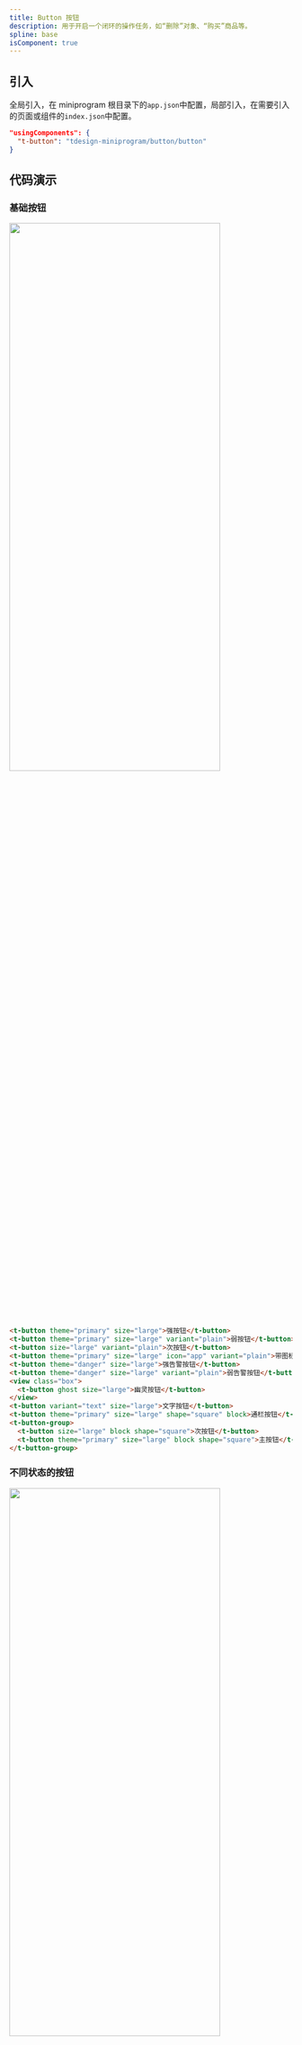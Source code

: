 ```yaml
---
title: Button 按钮
description: 用于开启一个闭环的操作任务，如“删除”对象、“购买”商品等。
spline: base
isComponent: true
---
```


## 引入

全局引入，在 miniprogram 根目录下的`app.json`中配置，局部引入，在需要引入的页面或组件的`index.json`中配置。

```json
"usingComponents": {
  "t-button": "tdesign-miniprogram/button/button"
}
```

## 代码演示

### 基础按钮

<img src="https://tdesign.gtimg.com/miniprogram/readme/button-1.png" width="375px" height="50%">

```html
<t-button theme="primary" size="large">强按钮</t-button>
<t-button theme="primary" size="large" variant="plain">弱按钮</t-button>
<t-button size="large" variant="plain">次按钮</t-button>
<t-button theme="primary" size="large" icon="app" variant="plain">带图标按钮</t-button>
<t-button theme="danger" size="large">强告警按钮</t-button>
<t-button theme="danger" size="large" variant="plain">弱告警按钮</t-button>
<view class="box">
  <t-button ghost size="large">幽灵按钮</t-button>
</view>
<t-button variant="text" size="large">文字按钮</t-button>
<t-button theme="primary" size="large" shape="square" block>通栏按钮</t-button>
<t-button-group>
  <t-button size="large" block shape="square">次按钮</t-button>
  <t-button theme="primary" size="large" block shape="square">主按钮</t-button>
</t-button-group>
```

### 不同状态的按钮

<img src="https://tdesign.gtimg.com/miniprogram/readme/button-2.png" width="375px" height="50%">

```html
<t-button theme="primary" size="large" disabled>强按钮</t-button>
<t-button theme="primary" size="large" variant="plain" disabled>弱按钮</t-button>
<t-button size="large" variant="plain" disabled>次按钮</t-button>
<t-button theme="primary" size="large" icon="app" disabled>带图标按钮</t-button>
<t-button theme="danger" size="large" disabled>强告警按钮</t-button>
<t-button theme="danger" size="large" variant="plain" disabled>弱告警按钮</t-button>
<view class="box">
  <t-button ghost size="large" disabled>幽灵按钮</t-button>
</view>
<t-button variant="text" size="large" disabled>文字按钮</t-button>
<t-button theme="primary" size="large" shape="square" block disabled>通栏按钮</t-button>
<t-button-group>
  <t-button size="large" shape="square" block disabled>次按钮</t-button>
  <t-button theme="primary" size="large" block shape="square" disabled>主按钮</t-button>
</t-button-group>
```

### 不同尺寸的按钮

<img src="https://tdesign.gtimg.com/miniprogram/readme/button-3.png" width="375px" height="50%">

```html
<t-button theme="primary" size="large">按钮 44</t-button>
<t-button theme="primary" style="margin-left: 16px">按钮 40</t-button>
<t-button theme="primary" size="small" style="margin-left: 16px">按钮 36</t-button>
```

## API
### Button Props

名称 | 类型 | 默认值 | 说明 | 必传
-- | -- | -- | -- | --
block | Boolean | false | 是否为块级元素 | N
content | String / Slot | - | 按钮内容 | N
disabled | Boolean | false | 是否禁用按钮 | N
external-classes | Array | - | 组件类名。`['t-class', 't-class-icon']` | N
ghost | Boolean | false | 是否为幽灵按钮（镂空按钮） | N
icon | String | - | 图标名称 | N
loading | Boolean | false | 是否显示为加载状态 | N
shape | String | rectangle | 按钮形状，有 4 种：长方形、正方形、圆角长方形、圆形。可选项：rectangle/square/round/circle | N
size | String | medium | 组件尺寸。可选项：small/medium/large。TS 类型：`SizeEnum` | N
theme | String | default | 组件风格，依次为品牌色、危险色。可选项：default/primary/danger | N
type | String | - | 同小程序的 formType。可选项：submit/reset | N
variant | String | base | 按钮形式，基础、线框、文字。可选项：base/outline/text | N
open-type | String | - | 微信开放能力。<br />具体释义：<br />`contact` 打开客服会话，如果用户在会话中点击消息卡片后返回小程序，可以从 bindcontact 回调中获得具体信息，<a href="https://developers.weixin.qq.com/miniprogram/dev/framework/open-ability/customer-message/customer-message.html">具体说明</a> （*小程序插件中不能使用*）；<br />`share` 触发用户转发，使用前建议先阅读<a href="https://developers.weixin.qq.com/miniprogram/dev/framework/open-ability/share.html#使用指引">使用指引</a>；<br />`getPhoneNumber` 获取用户手机号，可以从bindgetphonenumber回调中获取到用户信息，<a href="https://developers.weixin.qq.com/miniprogram/dev/framework/open-ability/getPhoneNumber.html">具体说明</a> （*小程序插件中不能使用*）；<br />`getUserInfo` 获取用户信息，可以从bindgetuserinfo回调中获取到用户信息 （*小程序插件中不能使用*）；<br />`launchApp` 打开APP，可以通过app-parameter属性设定向APP传的参数<a href="https://developers.weixin.qq.com/miniprogram/dev/framework/open-ability/launchApp.html">具体说明</a>；<br />`openSetting` 打开授权设置页；<br />`feedback` 打开“意见反馈”页面，用户可提交反馈内容并上传<a href="https://developers.weixin.qq.com/miniprogram/dev/api/base/debug/wx.getLogManager.html">日志</a>，开发者可以登录<a href="https://mp.weixin.qq.com/">小程序管理后台</a>后进入左侧菜单“客服反馈”页面获取到反馈内容；<br />`chooseAvatar` 获取用户头像，可以从bindchooseavatar回调中获取到头像信息。<br />[小程序官方文档](https://developers.weixin.qq.com/miniprogram/dev/component/button.html)。可选项：contact/share/getPhoneNumber/getUserInfo/launchApp/openSetting/feedback/chooseAvatar | N
hover-stop-propagation | Boolean | false | 指定是否阻止本节点的祖先节点出现点击态 | N
hover-start-time | Number | 20 | 按住后多久出现点击态，单位毫秒 | N
hover-stay-time | Number | 70 | 手指松开后点击态保留时间，单位毫秒 | N
lang | String | en | 指定返回用户信息的语言，zh_CN 简体中文，zh_TW 繁体中文，en 英文。。<br />具体释义：<br />`en` 英文；<br />`zh_CN` 简体中文；<br />`zh_TW` 繁体中文。<br />[小程序官方文档](https://developers.weixin.qq.com/miniprogram/dev/component/button.html)。可选项：en/zh_CN/zh_TW | N
session-from | String | - | 会话来源，open-type="contact"时有效 | N
send-message-title | String | 当前标题 | 会话内消息卡片标题，open-type="contact"时有效 | N
send-message-path | String | 当前分享路径 | 会话内消息卡片点击跳转小程序路径，open-type="contact"时有效 | N
send-message-img | String | 截图 | 会话内消息卡片图片，open-type="contact"时有效 | N
app-parameter | String | - | 打开 APP 时，向 APP 传递的参数，open-type=launchApp时有效 | N
show-message-card | Boolean | false | 是否显示会话内消息卡片，设置此参数为 true，用户进入客服会话会在右下角显示"可能要发送的小程序"提示，用户点击后可以快速发送小程序消息，open-type="contact"时有效 | N
bindgetuserinfo | Eventhandle | - | 用户点击该按钮时，会返回获取到的用户信息，回调的detail数据与<a href="https://developers.weixin.qq.com/miniprogram/dev/api/open-api/user-info/wx.getUserInfo.html">wx.getUserInfo</a>返回的一致，open-type="getUserInfo"时有效 | N
bindcontact | Eventhandle | - | 客服消息回调，open-type="contact"时有效 | N
bindgetphonenumber | Eventhandle | - | 获取用户手机号回调，open-type=getPhoneNumber时有效 | N
binderror | Eventhandle | - | 当使用开放能力时，发生错误的回调，open-type=launchApp时有效 | N
bindopensetting | Eventhandle | - | 在打开授权设置页后回调，open-type=openSetting时有效 | N
bindlaunchapp | Eventhandle | - | 打开 APP 成功的回调，open-type=launchApp时有效 | N
bindchooseavatar | Eventhandle | - | 获取用户头像回调，open-type=chooseAvatar时有效 | N

### Button Events

名称 | 参数 | 描述
-- | -- | --
click | `(e: MouseEvent)` | 点击时触发
